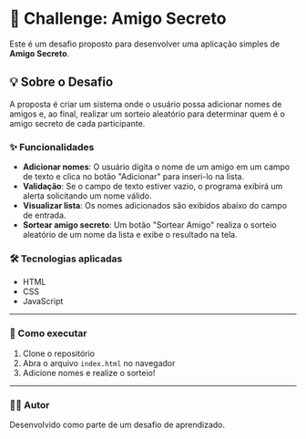 # 🎁 Challenge: Amigo Secreto

Este é um desafio proposto para desenvolver uma aplicação simples de **Amigo Secreto**.

## 💡 Sobre o Desafio

A proposta é criar um sistema onde o usuário possa adicionar nomes de amigos e, ao final, realizar um sorteio aleatório para determinar quem é o amigo secreto de cada participante.

### ✨ Funcionalidades

- **Adicionar nomes**: O usuário digita o nome de um amigo em um campo de texto e clica no botão "Adicionar" para inseri-lo na lista.
- **Validação**: Se o campo de texto estiver vazio, o programa exibirá um alerta solicitando um nome válido.
- **Visualizar lista**: Os nomes adicionados são exibidos abaixo do campo de entrada.
- **Sortear amigo secreto**: Um botão "Sortear Amigo" realiza o sorteio aleatório de um nome da lista e exibe o resultado na tela.

### 🛠 Tecnologias aplicadas

- HTML
- CSS
- JavaScript


---

### 🚀 Como executar

1. Clone o repositório
2. Abra o arquivo `index.html` no navegador
3. Adicione nomes e realize o sorteio!

---

### 🧑‍💻 Autor

Desenvolvido como parte de um desafio de aprendizado.




